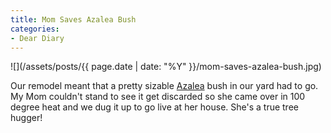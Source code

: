 ```yaml
---
title: Mom Saves Azalea Bush
categories:
- Dear Diary
---
```


![](/assets/posts/{{ page.date | date: "%Y" }}/mom-saves-azalea-bush.jpg)
  



Our remodel meant that a pretty sizable [Azalea](http://en.wikipedia.org/wiki/Azalea) bush in our yard had to go. My Mom couldn't stand to see it get discarded so she came over in 100 degree heat and we dug it up to go live at her house. She's a true tree hugger!
